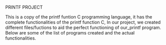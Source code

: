 PRINTF PROJECT

This is a copy of the printf funtion C programming language, it has the complete
functionalities of the printf function C, In our project, we created different
files/fuctions to aid the perfect functioning of our_printf program.
Below are some of the list of programs created and the actual functionalities.


